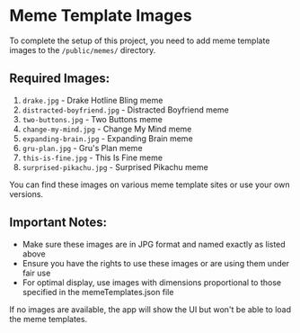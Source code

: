 
# Meme Template Images

To complete the setup of this project, you need to add meme template images to the `/public/memes/` directory.

## Required Images:

1. `drake.jpg` - Drake Hotline Bling meme
2. `distracted-boyfriend.jpg` - Distracted Boyfriend meme
3. `two-buttons.jpg` - Two Buttons meme
4. `change-my-mind.jpg` - Change My Mind meme
5. `expanding-brain.jpg` - Expanding Brain meme
6. `gru-plan.jpg` - Gru's Plan meme
7. `this-is-fine.jpg` - This Is Fine meme
8. `surprised-pikachu.jpg` - Surprised Pikachu meme

You can find these images on various meme template sites or use your own versions.

## Important Notes:

- Make sure these images are in JPG format and named exactly as listed above
- Ensure you have the rights to use these images or are using them under fair use
- For optimal display, use images with dimensions proportional to those specified in the memeTemplates.json file

If no images are available, the app will show the UI but won't be able to load the meme templates.
